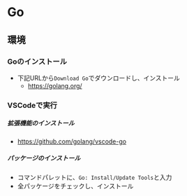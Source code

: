# Go

## 環境

### Goのインストール
- 下記URLから`Download Go`でダウンロードし、インストール
  - https://golang.org/

### VSCodeで実行

##### 拡張機能のインストール
- https://github.com/golang/vscode-go

##### パッケージのインストール
- コマンドパレットに、`Go: Install/Update Tools`と入力
- 全パッケージをチェックし、インストール
